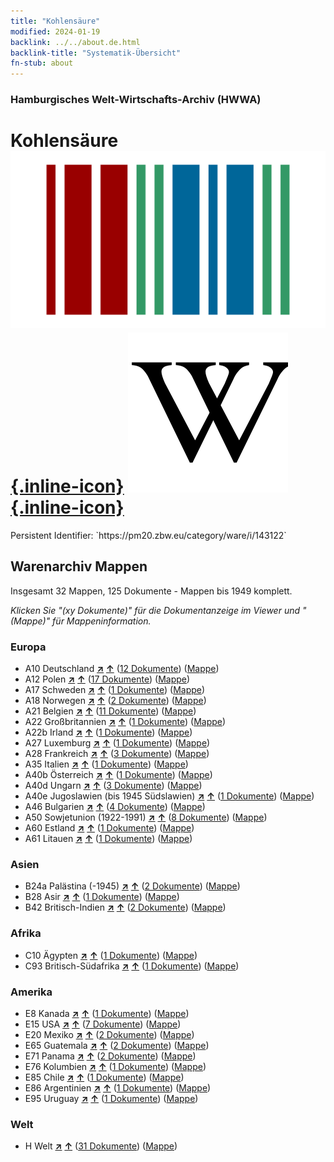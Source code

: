 ```yaml
---
title: "Kohlensäure"
modified: 2024-01-19
backlink: ../../about.de.html
backlink-title: "Systematik-Übersicht"
fn-stub: about
---
```


### Hamburgisches Welt-Wirtschafts-Archiv (HWWA)

# Kohlensäure &#160; [![Wikidata](/images/Wikidata-logo.svg "Wikidata"){.inline-icon}](http://www.wikidata.org/entity/Q104334) [![Wikipedia](/images/Wikipedia-W.svg "Wikipedia"){.inline-icon}](https://de.wikipedia.org/wiki/Kohlens%C3%A4ure)

<div class="hint">Persistent Identifier: `https://pm20.zbw.eu/category/ware/i/143122`</div>







## Warenarchiv Mappen






Insgesamt 32 Mappen, 125 Dokumente - Mappen bis 1949 komplett.

_Klicken Sie "(xy Dokumente)" für die Dokumentanzeige im Viewer und "(Mappe)" für Mappeninformation._




### Europa

- A10 Deutschland [**&nearr;**](../../../geo/i/126128/about.de.html "Deutschland (alle Mappen)") [**&uarr;**](../../../geo/about.de.html#A10 "Ländersystematik") (<a href="https://pm20.zbw.eu/iiifview/folder/wa/143122,126128" title="über: Kohlensäure : Deutschland" target="_blank">12 Dokumente</a>) ([Mappe](../../../../folder/wa/1431xx/143122/1261xx/126128/about.de.html))
- A12 Polen [**&nearr;**](../../../geo/i/140962/about.de.html "Polen (alle Mappen)") [**&uarr;**](../../../geo/about.de.html#A12 "Ländersystematik") (<a href="https://pm20.zbw.eu/iiifview/folder/wa/143122,140962" title="über: Kohlensäure : Polen" target="_blank">17 Dokumente</a>) ([Mappe](../../../../folder/wa/1431xx/143122/1409xx/140962/about.de.html))
- A17 Schweden [**&nearr;**](../../../geo/i/140968/about.de.html "Schweden (alle Mappen)") [**&uarr;**](../../../geo/about.de.html#A17 "Ländersystematik") (<a href="https://pm20.zbw.eu/iiifview/folder/wa/143122,140968" title="über: Kohlensäure : Schweden" target="_blank">1 Dokumente</a>) ([Mappe](../../../../folder/wa/1431xx/143122/1409xx/140968/about.de.html))
- A18 Norwegen [**&nearr;**](../../../geo/i/140969/about.de.html "Norwegen (alle Mappen)") [**&uarr;**](../../../geo/about.de.html#A18 "Ländersystematik") (<a href="https://pm20.zbw.eu/iiifview/folder/wa/143122,140969" title="über: Kohlensäure : Norwegen" target="_blank">2 Dokumente</a>) ([Mappe](../../../../folder/wa/1431xx/143122/1409xx/140969/about.de.html))
- A21 Belgien [**&nearr;**](../../../geo/i/140972/about.de.html "Belgien (alle Mappen)") [**&uarr;**](../../../geo/about.de.html#A21 "Ländersystematik") (<a href="https://pm20.zbw.eu/iiifview/folder/wa/143122,140972" title="über: Kohlensäure : Belgien" target="_blank">11 Dokumente</a>) ([Mappe](../../../../folder/wa/1431xx/143122/1409xx/140972/about.de.html))
- A22 Großbritannien [**&nearr;**](../../../geo/i/140974/about.de.html "Großbritannien (alle Mappen)") [**&uarr;**](../../../geo/about.de.html#A22 "Ländersystematik") (<a href="https://pm20.zbw.eu/iiifview/folder/wa/143122,140974" title="über: Kohlensäure : Großbritannien" target="_blank">1 Dokumente</a>) ([Mappe](../../../../folder/wa/1431xx/143122/1409xx/140974/about.de.html))
- A22b Irland [**&nearr;**](../../../geo/i/140976/about.de.html "Irland (alle Mappen)") [**&uarr;**](../../../geo/about.de.html#A22b "Ländersystematik") (<a href="https://pm20.zbw.eu/iiifview/folder/wa/143122,140976" title="über: Kohlensäure : Irland" target="_blank">1 Dokumente</a>) ([Mappe](../../../../folder/wa/1431xx/143122/1409xx/140976/about.de.html))
- A27 Luxemburg [**&nearr;**](../../../geo/i/140981/about.de.html "Luxemburg (alle Mappen)") [**&uarr;**](../../../geo/about.de.html#A27 "Ländersystematik") (<a href="https://pm20.zbw.eu/iiifview/folder/wa/143122,140981" title="über: Kohlensäure : Luxemburg" target="_blank">1 Dokumente</a>) ([Mappe](../../../../folder/wa/1431xx/143122/1409xx/140981/about.de.html))
- A28 Frankreich [**&nearr;**](../../../geo/i/140982/about.de.html "Frankreich (alle Mappen)") [**&uarr;**](../../../geo/about.de.html#A28 "Ländersystematik") (<a href="https://pm20.zbw.eu/iiifview/folder/wa/143122,140982" title="über: Kohlensäure : Frankreich" target="_blank">3 Dokumente</a>) ([Mappe](../../../../folder/wa/1431xx/143122/1409xx/140982/about.de.html))
- A35 Italien [**&nearr;**](../../../geo/i/141008/about.de.html "Italien (alle Mappen)") [**&uarr;**](../../../geo/about.de.html#A35 "Ländersystematik") (<a href="https://pm20.zbw.eu/iiifview/folder/wa/143122,141008" title="über: Kohlensäure : Italien" target="_blank">1 Dokumente</a>) ([Mappe](../../../../folder/wa/1431xx/143122/1410xx/141008/about.de.html))
- A40b Österreich [**&nearr;**](../../../geo/i/141731/about.de.html "Österreich (alle Mappen)") [**&uarr;**](../../../geo/about.de.html#A40b "Ländersystematik") (<a href="https://pm20.zbw.eu/iiifview/folder/wa/143122,141731" title="über: Kohlensäure : Österreich" target="_blank">1 Dokumente</a>) ([Mappe](../../../../folder/wa/1431xx/143122/1417xx/141731/about.de.html))
- A40d Ungarn [**&nearr;**](../../../geo/i/141025/about.de.html "Ungarn (alle Mappen)") [**&uarr;**](../../../geo/about.de.html#A40d "Ländersystematik") (<a href="https://pm20.zbw.eu/iiifview/folder/wa/143122,141025" title="über: Kohlensäure : Ungarn" target="_blank">3 Dokumente</a>) ([Mappe](../../../../folder/wa/1431xx/143122/1410xx/141025/about.de.html))
- A40e Jugoslawien (bis 1945 Südslawien) [**&nearr;**](../../../geo/i/141028/about.de.html "Jugoslawien (bis 1945 Südslawien) (alle Mappen)") [**&uarr;**](../../../geo/about.de.html#A40e "Ländersystematik") (<a href="https://pm20.zbw.eu/iiifview/folder/wa/143122,141028" title="über: Kohlensäure : Jugoslawien (bis 1945 Südslawien)" target="_blank">1 Dokumente</a>) ([Mappe](../../../../folder/wa/1431xx/143122/1410xx/141028/about.de.html))
- A46 Bulgarien [**&nearr;**](../../../geo/i/141039/about.de.html "Bulgarien (alle Mappen)") [**&uarr;**](../../../geo/about.de.html#A46 "Ländersystematik") (<a href="https://pm20.zbw.eu/iiifview/folder/wa/143122,141039" title="über: Kohlensäure : Bulgarien" target="_blank">4 Dokumente</a>) ([Mappe](../../../../folder/wa/1431xx/143122/1410xx/141039/about.de.html))
- A50 Sowjetunion (1922-1991) [**&nearr;**](../../../geo/i/141043/about.de.html "Sowjetunion (1922-1991) (alle Mappen)") [**&uarr;**](../../../geo/about.de.html#A50 "Ländersystematik") (<a href="https://pm20.zbw.eu/iiifview/folder/wa/143122,141043" title="über: Kohlensäure : Sowjetunion (1922-1991)" target="_blank">8 Dokumente</a>) ([Mappe](../../../../folder/wa/1431xx/143122/1410xx/141043/about.de.html))
- A60 Estland [**&nearr;**](../../../geo/i/141052/about.de.html "Estland (alle Mappen)") [**&uarr;**](../../../geo/about.de.html#A60 "Ländersystematik") (<a href="https://pm20.zbw.eu/iiifview/folder/wa/143122,141052" title="über: Kohlensäure : Estland" target="_blank">1 Dokumente</a>) ([Mappe](../../../../folder/wa/1431xx/143122/1410xx/141052/about.de.html))
- A61 Litauen [**&nearr;**](../../../geo/i/141053/about.de.html "Litauen (alle Mappen)") [**&uarr;**](../../../geo/about.de.html#A61 "Ländersystematik") (<a href="https://pm20.zbw.eu/iiifview/folder/wa/143122,141053" title="über: Kohlensäure : Litauen" target="_blank">1 Dokumente</a>) ([Mappe](../../../../folder/wa/1431xx/143122/1410xx/141053/about.de.html))

### Asien

- B24a Palästina (-1945) [**&nearr;**](../../../geo/i/141115/about.de.html "Palästina (-1945) (alle Mappen)") [**&uarr;**](../../../geo/about.de.html#B24a "Ländersystematik") (<a href="https://pm20.zbw.eu/iiifview/folder/wa/143122,141115" title="über: Kohlensäure : Palästina (-1945)" target="_blank">2 Dokumente</a>) ([Mappe](../../../../folder/wa/1431xx/143122/1411xx/141115/about.de.html))
- B28 Asir [**&nearr;**](../../../geo/i/141167/about.de.html "Asir (alle Mappen)") [**&uarr;**](../../../geo/about.de.html#B28 "Ländersystematik") (<a href="https://pm20.zbw.eu/iiifview/folder/wa/143122,141167" title="über: Kohlensäure : Asir" target="_blank">1 Dokumente</a>) ([Mappe](../../../../folder/wa/1431xx/143122/1411xx/141167/about.de.html))
- B42 Britisch-Indien [**&nearr;**](../../../geo/i/141189/about.de.html "Britisch-Indien (alle Mappen)") [**&uarr;**](../../../geo/about.de.html#B42 "Ländersystematik") (<a href="https://pm20.zbw.eu/iiifview/folder/wa/143122,141189" title="über: Kohlensäure : Britisch-Indien" target="_blank">2 Dokumente</a>) ([Mappe](../../../../folder/wa/1431xx/143122/1411xx/141189/about.de.html))

### Afrika

- C10 Ägypten [**&nearr;**](../../../geo/i/141336/about.de.html "Ägypten (alle Mappen)") [**&uarr;**](../../../geo/about.de.html#C10 "Ländersystematik") (<a href="https://pm20.zbw.eu/iiifview/folder/wa/143122,141336" title="über: Kohlensäure : Ägypten" target="_blank">1 Dokumente</a>) ([Mappe](../../../../folder/wa/1431xx/143122/1413xx/141336/about.de.html))
- C93 Britisch-Südafrika [**&nearr;**](../../../geo/i/141454/about.de.html "Britisch-Südafrika (alle Mappen)") [**&uarr;**](../../../geo/about.de.html#C93 "Ländersystematik") (<a href="https://pm20.zbw.eu/iiifview/folder/wa/143122,141454" title="über: Kohlensäure : Britisch-Südafrika" target="_blank">1 Dokumente</a>) ([Mappe](../../../../folder/wa/1431xx/143122/1414xx/141454/about.de.html))

### Amerika

- E8 Kanada [**&nearr;**](../../../geo/i/141644/about.de.html "Kanada (alle Mappen)") [**&uarr;**](../../../geo/about.de.html#E8 "Ländersystematik") (<a href="https://pm20.zbw.eu/iiifview/folder/wa/143122,141644" title="über: Kohlensäure : Kanada" target="_blank">1 Dokumente</a>) ([Mappe](../../../../folder/wa/1431xx/143122/1416xx/141644/about.de.html))
- E15 USA [**&nearr;**](../../../geo/i/141653/about.de.html "USA (alle Mappen)") [**&uarr;**](../../../geo/about.de.html#E15 "Ländersystematik") (<a href="https://pm20.zbw.eu/iiifview/folder/wa/143122,141653" title="über: Kohlensäure : USA" target="_blank">7 Dokumente</a>) ([Mappe](../../../../folder/wa/1431xx/143122/1416xx/141653/about.de.html))
- E20 Mexiko [**&nearr;**](../../../geo/i/141657/about.de.html "Mexiko (alle Mappen)") [**&uarr;**](../../../geo/about.de.html#E20 "Ländersystematik") (<a href="https://pm20.zbw.eu/iiifview/folder/wa/143122,141657" title="über: Kohlensäure : Mexiko" target="_blank">2 Dokumente</a>) ([Mappe](../../../../folder/wa/1431xx/143122/1416xx/141657/about.de.html))
- E65 Guatemala [**&nearr;**](../../../geo/i/141678/about.de.html "Guatemala (alle Mappen)") [**&uarr;**](../../../geo/about.de.html#E65 "Ländersystematik") (<a href="https://pm20.zbw.eu/iiifview/folder/wa/143122,141678" title="über: Kohlensäure : Guatemala" target="_blank">2 Dokumente</a>) ([Mappe](../../../../folder/wa/1431xx/143122/1416xx/141678/about.de.html))
- E71 Panama [**&nearr;**](../../../geo/i/141684/about.de.html "Panama (alle Mappen)") [**&uarr;**](../../../geo/about.de.html#E71 "Ländersystematik") (<a href="https://pm20.zbw.eu/iiifview/folder/wa/143122,141684" title="über: Kohlensäure : Panama" target="_blank">2 Dokumente</a>) ([Mappe](../../../../folder/wa/1431xx/143122/1416xx/141684/about.de.html))
- E76 Kolumbien [**&nearr;**](../../../geo/i/141687/about.de.html "Kolumbien (alle Mappen)") [**&uarr;**](../../../geo/about.de.html#E76 "Ländersystematik") (<a href="https://pm20.zbw.eu/iiifview/folder/wa/143122,141687" title="über: Kohlensäure : Kolumbien" target="_blank">1 Dokumente</a>) ([Mappe](../../../../folder/wa/1431xx/143122/1416xx/141687/about.de.html))
- E85 Chile [**&nearr;**](../../../geo/i/141691/about.de.html "Chile (alle Mappen)") [**&uarr;**](../../../geo/about.de.html#E85 "Ländersystematik") (<a href="https://pm20.zbw.eu/iiifview/folder/wa/143122,141691" title="über: Kohlensäure : Chile" target="_blank">1 Dokumente</a>) ([Mappe](../../../../folder/wa/1431xx/143122/1416xx/141691/about.de.html))
- E86 Argentinien [**&nearr;**](../../../geo/i/141692/about.de.html "Argentinien (alle Mappen)") [**&uarr;**](../../../geo/about.de.html#E86 "Ländersystematik") (<a href="https://pm20.zbw.eu/iiifview/folder/wa/143122,141692" title="über: Kohlensäure : Argentinien" target="_blank">1 Dokumente</a>) ([Mappe](../../../../folder/wa/1431xx/143122/1416xx/141692/about.de.html))
- E95 Uruguay [**&nearr;**](../../../geo/i/141695/about.de.html "Uruguay (alle Mappen)") [**&uarr;**](../../../geo/about.de.html#E95 "Ländersystematik") (<a href="https://pm20.zbw.eu/iiifview/folder/wa/143122,141695" title="über: Kohlensäure : Uruguay" target="_blank">1 Dokumente</a>) ([Mappe](../../../../folder/wa/1431xx/143122/1416xx/141695/about.de.html))

### Welt

- H Welt [**&nearr;**](../../../geo/i/141728/about.de.html "Welt (alle Mappen)") [**&uarr;**](../../../geo/about.de.html#H "Ländersystematik") (<a href="https://pm20.zbw.eu/iiifview/folder/wa/143122,141728" title="über: Kohlensäure : Welt" target="_blank">31 Dokumente</a>) ([Mappe](../../../../folder/wa/1431xx/143122/1417xx/141728/about.de.html))



<a id="filmsections" />













